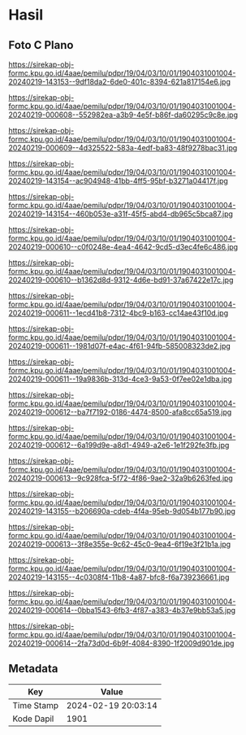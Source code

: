 # Hasil

## Foto C Plano

https://sirekap-obj-formc.kpu.go.id/4aae/pemilu/pdpr/19/04/03/10/01/1904031001004-20240219-143153--9df18da2-6de0-401c-8394-621a817154e6.jpg

https://sirekap-obj-formc.kpu.go.id/4aae/pemilu/pdpr/19/04/03/10/01/1904031001004-20240219-000608--552982ea-a3b9-4e5f-b86f-da60295c9c8e.jpg

https://sirekap-obj-formc.kpu.go.id/4aae/pemilu/pdpr/19/04/03/10/01/1904031001004-20240219-000609--4d325522-583a-4edf-ba83-48f9278bac31.jpg

https://sirekap-obj-formc.kpu.go.id/4aae/pemilu/pdpr/19/04/03/10/01/1904031001004-20240219-143154--ac904948-41bb-4ff5-95bf-b3271a04417f.jpg

https://sirekap-obj-formc.kpu.go.id/4aae/pemilu/pdpr/19/04/03/10/01/1904031001004-20240219-143154--460b053e-a31f-45f5-abd4-db965c5bca87.jpg

https://sirekap-obj-formc.kpu.go.id/4aae/pemilu/pdpr/19/04/03/10/01/1904031001004-20240219-000610--c0f0248e-4ea4-4642-9cd5-d3ec4fe6c486.jpg

https://sirekap-obj-formc.kpu.go.id/4aae/pemilu/pdpr/19/04/03/10/01/1904031001004-20240219-000610--b1362d8d-9312-4d6e-bd91-37a67422e17c.jpg

https://sirekap-obj-formc.kpu.go.id/4aae/pemilu/pdpr/19/04/03/10/01/1904031001004-20240219-000611--1ecd41b8-7312-4bc9-b163-cc14ae43f10d.jpg

https://sirekap-obj-formc.kpu.go.id/4aae/pemilu/pdpr/19/04/03/10/01/1904031001004-20240219-000611--1981d07f-e4ac-4f61-94fb-585008323de2.jpg

https://sirekap-obj-formc.kpu.go.id/4aae/pemilu/pdpr/19/04/03/10/01/1904031001004-20240219-000611--19a9836b-313d-4ce3-9a53-0f7ee02e1dba.jpg

https://sirekap-obj-formc.kpu.go.id/4aae/pemilu/pdpr/19/04/03/10/01/1904031001004-20240219-000612--ba7f7192-0186-4474-8500-afa8cc65a519.jpg

https://sirekap-obj-formc.kpu.go.id/4aae/pemilu/pdpr/19/04/03/10/01/1904031001004-20240219-000612--6a199d9e-a8d1-4949-a2e6-1e1f292fe3fb.jpg

https://sirekap-obj-formc.kpu.go.id/4aae/pemilu/pdpr/19/04/03/10/01/1904031001004-20240219-000613--9c928fca-5f72-4f86-9ae2-32a9b6263fed.jpg

https://sirekap-obj-formc.kpu.go.id/4aae/pemilu/pdpr/19/04/03/10/01/1904031001004-20240219-143155--b206690a-cdeb-4f4a-95eb-9d054b177b90.jpg

https://sirekap-obj-formc.kpu.go.id/4aae/pemilu/pdpr/19/04/03/10/01/1904031001004-20240219-000613--3f8e355e-9c62-45c0-9ea4-6f19e3f21b1a.jpg

https://sirekap-obj-formc.kpu.go.id/4aae/pemilu/pdpr/19/04/03/10/01/1904031001004-20240219-143155--4c0308f4-11b8-4a87-bfc8-f6a739236661.jpg

https://sirekap-obj-formc.kpu.go.id/4aae/pemilu/pdpr/19/04/03/10/01/1904031001004-20240219-000614--0bba1543-6fb3-4f87-a383-4b37e9bb53a5.jpg

https://sirekap-obj-formc.kpu.go.id/4aae/pemilu/pdpr/19/04/03/10/01/1904031001004-20240219-000614--2fa73d0d-6b9f-4084-8390-1f2009d901de.jpg


## Metadata

| Key        | Value               |
| ---------- | ------------------- |
| Time Stamp | 2024-02-19 20:03:14 |
| Kode Dapil | 1901                |



